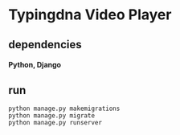 # Typingdna Video Player

## dependencies
#### Python, Django

## run 

```
python manage.py makemigrations
python manage.py migrate
python manage.py runserver
```
